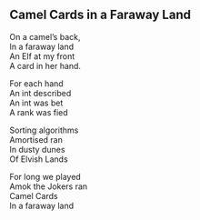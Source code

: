 ## Camel Cards in a Faraway Land

On a camel’s back,<br/>
In a faraway land<br/>
An Elf at my front<br/>
A card in her hand.<br/>

For each hand<br/>
An int described<br/>
An int was bet<br/>
A rank was fied<br/>

Sorting algorithms<br/>
Amortised ran<br/>
In dusty dunes<br/>
Of Elvish Lands<br/>

For long we played<br/>
Amok the Jokers ran<br/>
Camel Cards<br/>
In a faraway land<br/>

